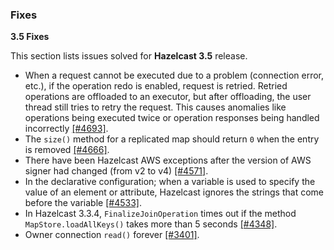 
### Fixes

**3.5 Fixes**

This section lists issues solved for **Hazelcast 3.5** release.

- When a request cannot be executed due to a problem (connection error, etc.), if the operation redo is enabled, request is retried. Retried operations are offloaded to an executor, but after offloading, the user thread still tries to retry the request. This causes anomalies like operations being executed twice or operation responses being handled incorrectly [[#4693]](https://github.com/hazelcast/hazelcast/issues/4693).
- The `size()` method for a replicated map should return `0` when the entry is removed [[#4666]](https://github.com/hazelcast/hazelcast/issues/4666).
- There have been Hazelcast AWS exceptions after the version of AWS signer had changed (from v2 to v4) [[#4571]](https://github.com/hazelcast/hazelcast/issues/4571).
- In the declarative configuration; when a variable is used to specify the value of an element or attribute,
Hazelcast ignores the strings that come before the variable
[[#4533]](https://github.com/hazelcast/hazelcast/issues/4533).
- In Hazelcast 3.3.4, `FinalizeJoinOperation` times out if the method `MapStore.loadAllKeys()` takes more than 5
seconds [[#4348]](https://github.com/hazelcast/hazelcast/issues/4348).
- Owner connection `read()` forever [[#3401]](https://github.com/hazelcast/hazelcast/issues/3401).
